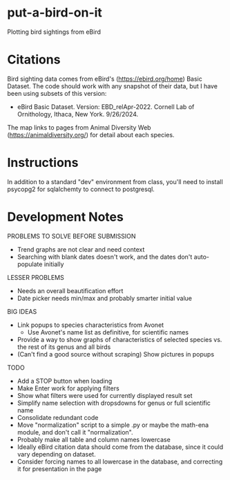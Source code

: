 # put-a-bird-on-it
Plotting bird sightings from eBird

# Citations
Bird sighting data comes from eBird's (https://ebird.org/home) Basic Dataset. The code should work with any snapshot of their data, but I have been using subsets of this version:
* eBird Basic Dataset. Version: EBD_relApr-2022. Cornell Lab of Ornithology, Ithaca, New York. 9/26/2024.

The map links to pages from Animal Diversity Web (https://animaldiversity.org/) for detail about each species.

# Instructions

In addition to a standard "dev" environment from class, you'll need to install psycopg2 for sqlalchemty to connect to postgresql.

# Development Notes

PROBLEMS TO SOLVE BEFORE SUBMISSION
* Trend graphs are not clear and need context
* Searching with blank dates doesn't work, and the dates don't auto-populate initially

LESSER PROBLEMS
* Needs an overall beautification effort
* Date picker needs min/max and probably smarter initial value

BIG IDEAS
* Link popups to species characteristics from Avonet
  * Use Avonet's name list as definitive, for scientific names
* Provide a way to show graphs of characteristics of selected species vs. the rest of its genus and all birds
* (Can't find a good source without scraping) Show pictures in popups

TODO
* Add a STOP button when loading
* Make Enter work for applying filters
* Show what filters were used for currently displayed result set
* Simplify name selection with dropsdowns for genus or full scientific name
* Consolidate redundant code
* Move "normalization" script to a simple .py or maybe the math-ena module, and don't call it "normalization".
* Probably make all table and column names lowercase
* Ideally eBird citation data should come from the database, since it could vary depending on dataset.
* Consider forcing names to all lowercase in the database, and correcting it for presentation in the page